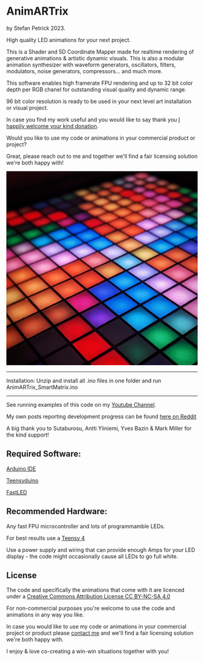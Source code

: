 # AnimARTrix

by Stefan Petrick 2023. 

High quality LED animations for your next project.

This is a Shader and 5D Coordinate Mapper made for realtime rendering of generative animations & artistic dynamic visuals. This is also a modular animation synthesizer with waveform generators, oscillators, filters, modulators, noise generators, compressors... and much more. 

This software enables high framerate FPU rendering and up to 32 bit color depth per RGB chanel for outstanding visual quality and dynamic range.

96 bit color resolution is ready to be used in your next level art installation or visual project. 

In case you find my work useful and you would like to say thank you [I happily welcome your kind donation](https://www.paypal.com/donate/?hosted_button_id=YR7Q795MYU9HS).

Would you like to use my code or animations in your commercial product or project? 

Great, please reach out to me and together we'll find a fair licensing solution we're both happy with!

![Screenshot](pic.jpeg)



                                                   



--------------------------------------------------------------------------------------------

Installation: Unzip and install all .ino files in one folder and run AnimARTrix_SmartMatrix.ino

--------------------------------------------------------------------------------------------

See running examples of this code on my [Youtube Channel](https://www.youtube.com/@stefanpetrick).



My own posts reporting development progress can be found [here on Reddit](https://www.reddit.com/user/StefanPetrick/submitted/)



A big thank you to Sutaburosu, Antti Yliniemi, Yves Bazin & Mark Miller for the kind support!



## Required Software: 

[Arduino IDE](https://www.arduino.cc/en/software)

[Teensyduino](https://www.pjrc.com/teensy/td_download.html)

[FastLED](https://github.com/FastLED/FastLED)




## Recommended Hardware: 

Any fast FPU microcontroller and lots of programmamble LEDs.

For best results use a [Teensy 4](https://www.pjrc.com/store/teensy40.html)

Use a power supply and wiring that can provide enough Amps for your LED display - the code might occasionally cause all LEDs to go full white. 


## License

The code and specifically the animations that come with it are licenced under a [Creative Commons Attribution License CC BY-NC-SA 4.0](https://creativecommons.org/licenses/by-nc-sa/4.0/)

For non-commercial purposes you're welcome to use the code and animations in any way you like.

In case you would like to use my code or animations in your commercial project or product 
please [contact me](https://www.reddit.com/user/StefanPetrick/) and we'll find a fair licensing solution we're both happy with. 


I enjoy & love co-creating a win-win situations together with you!










